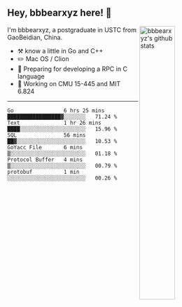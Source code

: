 ## Hey, bbbearxyz here! :wave:

<img align="right" alt="bbbearxyz's github stats" width="40%" src="https://github-readme-stats.vercel.app/api?username=bbbearxyz&show_icons=true">

I'm bbbearxyz, a postgraduate in USTC from GaoBeidian, China.

-   :hammer_and_pick:    know a little in Go and C++
-   :pencil2: Mac OS / Clion
-   :seedling: Preparing for developing a RPC in C language 
-   :thinking: Working on CMU 15-445 and MIT 6.824
---
<!--START_SECTION:waka-->

```text
Go                6 hrs 25 mins   █████████████████▓░░░░░░░   71.24 %
Text              1 hr 26 mins    ████░░░░░░░░░░░░░░░░░░░░░   15.96 %
SQL               56 mins         ██▓░░░░░░░░░░░░░░░░░░░░░░   10.53 %
GoYacc File       6 mins          ▒░░░░░░░░░░░░░░░░░░░░░░░░   01.18 %
Protocol Buffer   4 mins          ▒░░░░░░░░░░░░░░░░░░░░░░░░   00.79 %
protobuf          1 min           ░░░░░░░░░░░░░░░░░░░░░░░░░   00.26 %
```

<!--END_SECTION:waka-->
